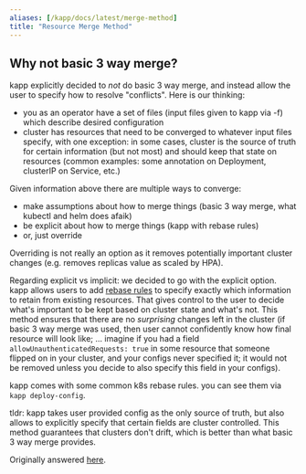 ```yaml
---
aliases: [/kapp/docs/latest/merge-method]
title: "Resource Merge Method"
---
```


## Why not basic 3 way merge?

kapp explicitly decided to _not_ do basic 3 way merge, and instead allow the user to specify how to resolve "conflicts". Here is our thinking:

- you as an operator have a set of files (input files given to kapp via -f) which describe desired configuration
- cluster has resources that need to be converged to whatever input files specify, with one exception: in some cases, cluster is the source of truth for certain information (but not most) and should keep that state on resources (common examples: some annotation on Deployment, clusterIP on Service, etc.)

Given information above there are multiple ways to converge:

- make assumptions about how to merge things (basic 3 way merge, what kubectl and helm does afaik)
- be explicit about how to merge things (kapp with rebase rules)
- or, just override

Overriding is not really an option as it removes potentially important cluster changes (e.g. removes replicas value as scaled by HPA).

Regarding explicit vs implicit: we decided to go with the explicit option. kapp allows users to add [rebase rules](config.md#rebaserules) to specify exactly which information to retain from existing resources. That gives control to the user to decide what's important to be kept based on cluster state and what's not. This method ensures that there are no _surprising_ changes left in the cluster (if basic 3 way merge was used, then user cannot confidently know how final resource will look like; ... imagine if you had a field `allowUnauthenticatedRequests: true` in some resource that someone flipped on in your cluster, and your configs never specified it; it would not be removed unless you decide to also specify this field in your configs).

kapp comes with some common k8s rebase rules. you can see them via `kapp deploy-config`.

tldr: kapp takes user provided config as the only source of truth, but also allows to explicitly specify that certain fields are cluster controlled. This method guarantees that clusters don't drift, which is better than what basic 3 way merge provides.

Originally answered [here](https://github.com/vmware-tanzu/carvel-kapp/issues/58#issuecomment-559214883).
